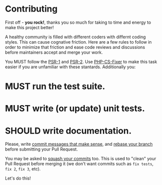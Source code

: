 Contributing
============

First off - **you rock!**, thanks you so much for taking to time and energy to make this project better!

A healthy community is filled with different coders with differnt coding styles. This can cause cognative friction. 
Here are a few rules to follow in order to minimize that friction and ease code reviews and discussions before 
maintainers accept and merge your work.

You MUST follow the [PSR-1](http://www.php-fig.org/psr/1/) and [PSR-2](http://www.php-fig.org/psr/2/). Use
[PHP-CS-Fixer](http://cs.sensiolabs.org/) to make this task easier if you are unfamiliar with these stantards.
Additionally you:
# MUST run the test suite.
# MUST write (or update) unit tests.
# SHOULD write documentation.

Please, write [commit messages that make sense](http://tbaggery.com/2008/04/19/a-note-about-git-commit-messages.html),
and [rebase your branch](http://git-scm.com/book/en/Git-Branching-Rebasing) before submitting your Pull Request.

You may be asked to [squash your commits](http://gitready.com/advanced/2009/02/10/squashing-commits-with-rebase.html)
too. This is used to "clean" your Pull Request before merging it (we don't want commits such as `fix tests`, `fix 2`,
`fix 3`, etc).

Let's do this!
